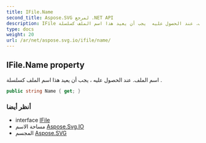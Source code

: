 ```yaml
---
title: IFile.Name
second_title: Aspose.SVG لمرجع .NET API
description: IFile ملكية. اسم الملف. عند الحصول عليه  يجب أن يعيد هذا اسم الملف كسلسلة .
type: docs
weight: 20
url: /ar/net/aspose.svg.io/ifile/name/
---
```

## IFile.Name property

اسم الملف. عند الحصول عليه ، يجب أن يعيد هذا اسم الملف كسلسلة .

```csharp
public string Name { get; }
```

### أنظر أيضا

* interface [IFile](../)
* مساحة الاسم [Aspose.Svg.IO](../../ifile/)
* المجسم [Aspose.SVG](../../../)


